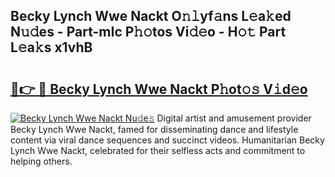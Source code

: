 ## Becky Lynch Wwe Nackt O𝚗𝚕yf𝚊ns L𝚎a𝚔ed N𝚞𝚍es - Part-mIc P𝚑𝚘tos Vi𝚍𝚎o - H𝚘𝚝 Part L𝚎a𝚔s x1vhB

# <h2><a href="http://kf3wqcc.oniu.top/?m=Becky+Lynch+Wwe+Nackt">🔗👉 🔴 Becky Lynch Wwe Nackt P𝚑ot𝚘𝚜 V𝚒d𝚎o</a></h2>

[![Becky Lynch Wwe Nackt Nu𝚍e𝚜](https://i.imgur.com/0qMVB7G.gif)](http://kf3wqcc.oniu.top/?m=Becky+Lynch+Wwe+Nackt)
Digital artist and amusement provider Becky Lynch Wwe Nackt, famed for disseminating dance and lifestyle content via viral dance sequences and succinct videos. Humanitarian Becky Lynch Wwe Nackt, celebrated for their selfless acts and commitment to helping others.  
